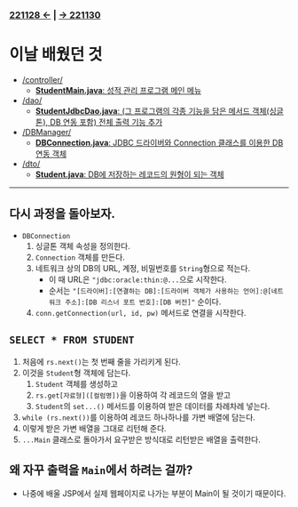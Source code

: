 ﻿#
### [221128 ←](../../221011-221202_JAVA_BASICS/22-11/221128/) | [→ 221130](../../221011-221202_JAVA_BASICS/22-11/221130/)

# 이날 배웠던 것

- [/controller/](../../221011-221202_JAVA_BASICS/22-11/221129/javastudy/controller/)
    - [**StudentMain.java**: 성적 관리 프로그램 메인 메뉴](../../221011-221202_JAVA_BASICS/22-11/221129/javastudy/controller/StudentMain.java)
- [/dao/](../../221011-221202_JAVA_BASICS/22-11/221129/javastudy/dao/)
    - [**StudentJdbcDao.java**: (그 프로그램의 각종 기능을 담은 메서드 객체(싱글톤), DB 연동 포함) 전체 출력 기능 추가](../../221011-221202_JAVA_BASICS/22-11/221129/javastudy/dao/StudentJdbcDao.java)
- [/DBManager/](../../221011-221202_JAVA_BASICS/22-11/221129/javastudy/DBManager/)
    - [**DBConnection.java**: JDBC 드라이버와 Connection 클래스를 이용한 DB 연동 객체](../../221011-221202_JAVA_BASICS/22-11/221129/javastudy/DBManager/DBConnection.java)
- [/dto/](../../221011-221202_JAVA_BASICS/22-11/221129/javastudy/dto/)
    - [**Student.java**: DB에 저장하는 레코드의 원형이 되는 객체](../../221011-221202_JAVA_BASICS/22-11/221129/javastudy/dto/Student.java)

---

## 다시 과정을 돌아보자.

- `DBConnection`
    1. 싱글톤 객체 속성을 정의한다.
    1. `Connection` 객체를 만든다.
    1. 네트워크 상의 DB의 URL, 계정, 비밀번호를 `String`형으로 적는다.
        - 이 때 URL은 `"jdbc:oracle:thin:@...`으로 시작한다.
        - 순서는 `"[드라이버]:[연결하는 DB]:[드라이버 객체가 사용하는 언어]:@[네트워크 주소]:[DB 리스너 포트 번호]:[DB 버전]"` 순이다.
    1. `conn.getConnection(url, id, pw)` 메서드로 연결을 시작한다.

## `SELECT * FROM STUDENT`

1. 처음에 `rs.next()`는 첫 번째 줄을 가리키게 된다.
1. 이것을 `Student`형 객체에 담는다.
    1. `Student` 객체를 생성하고
    1. `rs.get[자료형]([컬럼명])`을 이용하여 각 레코드의 열을 받고
    1. `Student`의 `set...()` 메서드를 이용하여 받은 데이터를 차례차례 넣는다.
1. `while (rs.next())`를 이용하여 레코드 하나하나를 가변 배열에 담는다.
1. 이렇게 받은 가변 배열을 그대로 리턴해 준다.
1. `...Main` 클래스로 돌아가서 요구받은 방식대로 리턴받은 배열을 출력한다.

## 왜 자꾸 출력을 `Main`에서 하려는 걸까?

- 나중에 배울 JSP에서 실제 웹페이지로 나가는 부분이 Main이 될 것이기 때문이다.